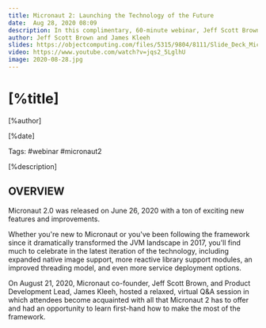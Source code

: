 ```yaml
---
title: Micronaut 2: Launching the Technology of the Future
date:  Aug 28, 2020 08:09
description: In this complimentary, 60-minute webinar, Jeff Scott Brown and James Kleeh host a relaxed Q&A session to introduce the new features and improvements in Micronaut 2. 
author: Jeff Scott Brown and James Kleeh
slides: https://objectcomputing.com/files/5315/9804/8111/Slide_Deck_Micronaut_2.0_Webinar.pdf
video: https://www.youtube.com/watch?v=jqs2_5LglhU
image: 2020-08-28.jpg
---
```


# [%title]

[%author]

[%date] 

Tags: #webinar #micronaut2

[%description]

## OVERVIEW

Micronaut 2.0 was released on June 26, 2020 with a ton of exciting new features and improvements.

Whether you're new to Micronaut or you've been following the framework since it dramatically transformed the JVM landscape in 2017, you'll find much to celebrate in the latest iteration of the technology, including expanded native image support, more reactive library support modules, an improved threading model, and even more service deployment options.

On August 21, 2020, Micronaut co-founder, Jeff Scott Brown, and Product Development Lead, James Kleeh, hosted a relaxed, virtual Q&A session in which attendees become acquainted with all that Micronaut 2 has to offer and had an opportunity to learn first-hand how to make the most of the framework.
